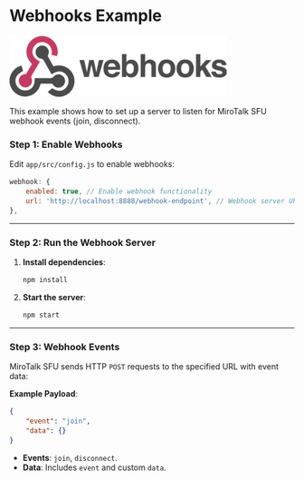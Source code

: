 # Webhooks Example

![webhook](./webhooks.png)

This example shows how to set up a server to listen for MiroTalk SFU webhook events (join, disconnect).

### Step 1: Enable Webhooks

Edit `app/src/config.js` to enable webhooks:

```javascript
webhook: {
    enabled: true, // Enable webhook functionality
    url: 'http://localhost:8888/webhook-endpoint', // Webhook server URL
},
```

---

### Step 2: Run the Webhook Server

1. **Install dependencies**:

    ```bash
    npm install
    ```

2. **Start the server**:

    ```bash
    npm start
    ```

---

### Step 3: Webhook Events

MiroTalk SFU sends HTTP `POST` requests to the specified URL with event data:

**Example Payload**:

```json
{
    "event": "join",
    "data": {}
}
```

- **Events**: `join`, `disconnect`.
- **Data**: Includes `event` and custom `data`.
